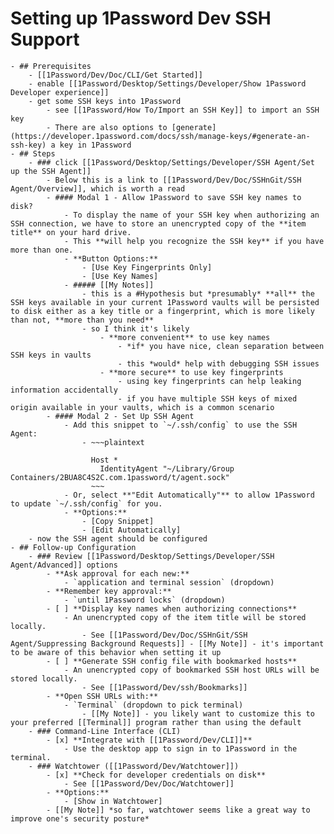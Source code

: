 # Setting up 1Password Dev SSH Support
	- ## Prerequisites
		- [[1Password/Dev/Doc/CLI/Get Started]]
		- enable [[1Password/Desktop/Settings/Developer/Show 1Password Developer experience]]
		- get some SSH keys into 1Password
			- see [[1Password/How To/Import an SSH Key]] to import an SSH key
			- There are also options to [generate](https://developer.1password.com/docs/ssh/manage-keys/#generate-an-ssh-key) a key in 1Password
	- ## Steps
		- ### click [[1Password/Desktop/Settings/Developer/SSH Agent/Set up the SSH Agent]]
			- Below this is a link to [[1Password/Dev/Doc/SSHnGit/SSH Agent/Overview]], which is worth a read
			- #### Modal 1 - Allow 1Password to save SSH key names to disk?
				- To display the name of your SSH key when authorizing an SSH connection, we have to store an unencrypted copy of the **item title** on your hard drive.
				- This **will help you recognize the SSH key** if you have more than one.
				- **Button Options:**
					- [Use Key Fingerprints Only]
					- [Use Key Names]
				- ##### [[My Notes]]
					- this is a #Hypothesis but *presumably* **all** the SSH keys available in your current 1Password vaults will be persisted to disk either as a key title or a fingerprint, which is more likely than not, **more than you need**
					- so I think it's likely
						- **more convenient** to use key names
							- *if* you have nice, clean separation between SSH keys in vaults
							- this *would* help with debugging SSH issues
						- **more secure** to use key fingerprints
							- using key fingerprints can help leaking information accidentally
							- if you have multiple SSH keys of mixed origin available in your vaults, which is a common scenario
			- #### Modal 2 - Set Up SSH Agent
				- Add this snippet to `~/.ssh/config` to use the SSH Agent:
					- ~~~plaintext
					  
					  Host *
					    IdentityAgent "~/Library/Group Containers/2BUA8C4S2C.com.1password/t/agent.sock"
					  ~~~
				- Or, select **"Edit Automatically"** to allow 1Password to update `~/.ssh/config` for you.
				- **Options:**
					- [Copy Snippet]
					- [Edit Automatically]
		- now the SSH agent should be configured
	- ## Follow-up Configuration
		- ### Review [[1Password/Desktop/Settings/Developer/SSH Agent/Advanced]] options
			- **Ask approval for each new:**
				- `application and terminal session` (dropdown)
			- **Remember key approval:**
				- `until 1Password locks` (dropdown)
			- [ ] **Display key names when authorizing connections**
				- An unencrypted copy of the item title will be stored locally.
					- See [[1Password/Dev/Doc/SSHnGit/SSH Agent/Suppressing Background Requests]] - [[My Note]] - it's important to be aware of this behavior when setting it up
			- [ ] **Generate SSH config file with bookmarked hosts**
				- An unencrypted copy of bookmarked SSH host URLs will be stored locally.
					- See [[1Password/Dev/ssh/Bookmarks]]
			- **Open SSH URLs with:**
				- `Terminal` (dropdown to pick terminal)
					- [[My Note]] - you likely want to customize this to your preferred [[Terminal]] program rather than using the default
		- ### Command-Line Interface (CLI)
			- [x] **Integrate with [[1Password/Dev/CLI]]**
				- Use the desktop app to sign in to 1Password in the terminal.
		- ### Watchtower ([[1Password/Dev/Watchtower]])
			- [x] **Check for developer credentials on disk**
				- See [[1Password/Dev/Doc/Watchtower]]
			- **Options:**
				- [Show in Watchtower]
			- [[My Note]] *so far, watchtower seems like a great way to improve one's security posture*